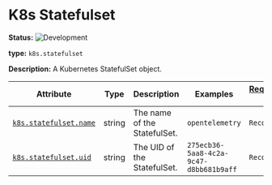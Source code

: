 <!-- NOTE: THIS FILE IS AUTOGENERATED. DO NOT EDIT BY HAND. -->
<!-- see templates/registry/markdown/entity_entry.md.j2 -->



# K8s Statefulset

**Status:** ![Development](https://img.shields.io/badge/-development-blue)

**type:** `k8s.statefulset`

**Description:** A Kubernetes StatefulSet object.



| Attribute  | Type | Description  | Examples  | [Requirement Level](https://opentelemetry.io/docs/specs/semconv/general/attribute-requirement-level/) | Stability |
|---|---|---|---|---|---|
| [`k8s.statefulset.name`](../attributes-registry/k8s.md) | string | The name of the StatefulSet. | `opentelemetry` | `Recommended` | ![Development](https://img.shields.io/badge/-development-blue) |
| [`k8s.statefulset.uid`](../attributes-registry/k8s.md) | string | The UID of the StatefulSet. | `275ecb36-5aa8-4c2a-9c47-d8bb681b9aff` | `Recommended` | ![Development](https://img.shields.io/badge/-development-blue) |


